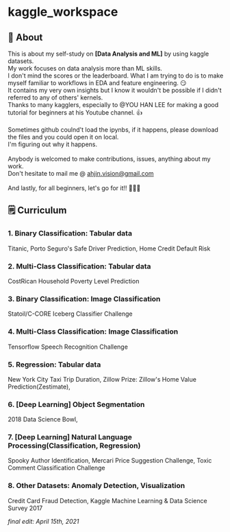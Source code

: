 # kaggle_workspace

## 💁 About
This is about my self-study on **[Data Analysis and ML]** by using kaggle datasets. \
My work focuses on data analysis more than ML skills. \
I don't mind the scores or the leaderboard.  What I am trying to do is to make myself familiar to workflows in EDA and feature engineering. 😏 \
It contains my very own insights but I know it wouldn't be possible if I didn't referred to any of others' kernels. \
Thanks to many kagglers, especially to @YOU HAN LEE for making a good tutorial for beginners at his Youtube channel. 👍 \
\
Sometimes github coulnd't load the ipynbs, if it happens, please download the files and you could open it on local. \
I'm figuring out why it happens. \
\
Anybody is welcomed to make contributions, issues, anything about my work. \
Don't hesitate to mail me @ ahjin.vision@gmail.com 
\
\
And lastly, for all beginners, let's go for it!! 💪💪💪

## 🗒️ Curriculum 
### 1. Binary Classification: Tabular data
Titanic, Porto Seguro's Safe Driver Prediction, Home Credit Default Risk
### 2. Multi-Class Classification: Tabular data
CostRican Household Poverty Level Prediction
### 3. Binary Classification: Image Classification
Statoil/C-CORE Iceberg Classifier Challenge
### 4. Multi-Class Classification: Image Classification
Tensorflow Speech Recognition Challenge
### 5. Regression: Tabular data
New York City Taxi Trip Duration, Zillow Prize: Zillow's Home Value Prediction(Zestimate), 
### 6. [Deep Learning] Object Segmentation
2018 Data Science Bowl, 
### 7. [Deep Learning] Natural Language Processing(Classification, Regression)
Spooky Author Identification, Mercari Price Suggestion Challenge, Toxic Comment Classification Challenge
### 8. Other Datasets: Anomaly Detection, Visualization
Credit Card Fraud Detection, Kaggle Machine Learning & Data Science Survey 2017

*final edit: April 15th, 2021*
